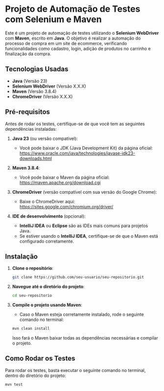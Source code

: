 # Projeto de Automação de Testes com Selenium e Maven

Este é um projeto de automação de testes utilizando o **Selenium WebDriver** com **Maven**, escrito em **Java**. O objetivo é realizar a automação do processo de compra em um site de ecommerce, verificando funcionalidades como cadastro, login, adição de produtos no carrinho e finalização da compra.

## Tecnologias Usadas

- **Java** (Versão 23)
- **Selenium WebDriver** (Versão X.X.X)
- **Maven** (Versão 3.8.4)
- **ChromeDriver** (Versão X.X.X)

## Pré-requisitos

Antes de rodar os testes, certifique-se de que você tem as seguintes dependências instaladas:

1. **Java 23** (ou versão compatível):
    - Você pode baixar o JDK (Java Development Kit) da página oficial: https://www.oracle.com/java/technologies/javase-jdk23-downloads.html

2. **Maven 3.8.4**:
    - Você pode baixar o Maven da página oficial: https://maven.apache.org/download.cgi

3. **ChromeDriver** (versão compatível com sua versão do Google Chrome):
    - Baixe o ChromeDriver aqui: https://sites.google.com/chromium.org/driver/

4. **IDE de desenvolvimento** (opcional):
    - **IntelliJ IDEA** ou **Eclipse** são as IDEs mais comuns para projetos Java.
    - Se estiver usando o **IntelliJ IDEA**, certifique-se de que o Maven está configurado corretamente.

## Instalação

1. **Clone o repositório**:
    ```bash
    git clone https://github.com/seu-usuario/seu-repositorio.git
    ```

2. **Navegue até o diretório do projeto**:
    ```bash
    cd seu-repositorio
    ```

3. **Compile o projeto usando Maven**:
    - Caso o Maven esteja corretamente instalado, rode o seguinte comando no terminal:
    ```bash
    mvn clean install
    ```

   Isso fará o Maven baixar todas as dependências necessárias e compilar o projeto.

## Como Rodar os Testes

Para rodar os testes, basta executar o seguinte comando no terminal, dentro do diretório do projeto:

```bash
mvn test
